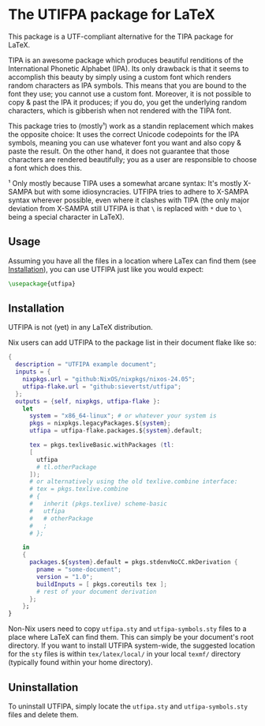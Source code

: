 # The UTIFPA package for LaTeX

This package is a UTF-compliant alternative for the TIPA package for LaTeX.

TIPA is an awesome package which produces beautiful renditions of the
International Phonetic Alphabet (IPA). Its only drawback is that it seems
to accomplish this beauty by simply using a custom font which renders random
characters as IPA symbols. This means that you are bound to the font they use;
you cannot use a custom font. Moreover, it is not possible to copy &amp; past
the IPA it produces; if you do, you get the underlying random characters, which
is gibberish when not rendered with the TIPA font.

This package tries to (mostly¹) work as a standin replacement which makes the 
opposite choice: It uses the correct Unicode codepoints for the IPA symbols,
meaning you can use whatever font you want and also copy &amp; paste the result.
On the other hand, it does not guarantee that those characters are rendered 
beautifully; you as a user are responsible to choose a font which does this.

¹ Only mostly because TIPA uses a somewhat arcane syntax: It's mostly X-SAMPA
but with some idiosyncracies. UTFIPA tries to adhere to X-SAMPA syntax wherever
possible, even where it clashes with TIPA (the only major deviation from X-SAMPA
still UTFIPA is that `\` is replaced with `*` due to `\` being a special
character in LaTeX).

## Usage

Assuming you have all the files in a location where LaTex can find them
(see [Installation](#installation)), you can use UTFIPA just like you would
expect:

```latex
\usepackage{utfipa}
```

## Installation

UTFIPA is not (yet) in any LaTeX distribution.

Nix users can add UTFIPA to the package list in their document flake like so:

```nix
{
  description = "UTFIPA example document";
  inputs = {
    nixpkgs.url = "github:NixOS/nixpkgs/nixos-24.05";
    utfipa-flake.url = "github:sievertst/utfipa";
  };
  outputs = {self, nixpkgs, utfipa-flake }:
    let
      system = "x86_64-linux"; # or whatever your system is
      pkgs = nixpkgs.legacyPackages.${system};
      utfipa = utfipa-flake.packages.${system}.default;

      tex = pkgs.texliveBasic.withPackages (tl:
      [ 
        utfipa
        # tl.otherPackage
      ]);
      # or alternatively using the old texlive.combine interface:
      # tex = pkgs.texlive.combine
      # {
      #   inherit (pkgs.texlive) scheme-basic
      #   utfipa
      #   # otherPackage
      #   ;
      # };

    in
    {
      packages.${system}.default = pkgs.stdenvNoCC.mkDerivation {
        pname = "some-document";
        version = "1.0";
        buildInputs = [ pkgs.coreutils tex ];      
        # rest of your document derivation
      };
    };
}
```

Non-Nix users need to copy `utfipa.sty` and `utfipa-symbols.sty` files to
a place where LaTeX can find them. This can simply be your document's root
directory. If you want to install UTFIPA system-wide, the suggested location
for the `sty` files is within `tex/latex/local/` in your local `texmf/`
directory (typically found within your home directory).

## Uninstallation

To uninstall UTFIPA, simply locate the `utfipa.sty` and `utfipa-symbols.sty`
files and delete them.
